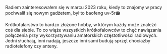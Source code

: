 Radiem zainteresowałem się w marcu 2023 roku, kiedy to znajomy w pracy pochwalił się nowym gadżetem, był to baofeng uv-5r📻

Krótkofalarstwo to bardzo złożone hobby, w którym każdy może znaleźć coś dla siebie. To co wiąże wszystkich krótkofalowców to chęć nawiązania połączenia przy wykorzystywaniu amatorskich częstotliwości radiowych. Jedni słuchają, inni nadają, jeszcze inni sami budują sprzęt chociażby radiotelefony czy anteny. 

